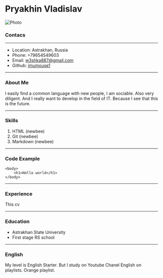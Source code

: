 # **Pryakhin Vladislav**

![Photo](/rsschool-cv-html/img.jpg)

### Contacs

---

- Location: Astrakhan, Russia
- Phone: +79654549603
- Email: w3shka887@gmail.com
- Github: [jmumouse1](https://github.com/jmumouse1/rsschool-cv)

---

### About Me

I easily find a common language with new people, I am sociable.
Also very diligent.
And I really want to develop in the field of IT. Because I see that this is the future.

---

### Skills

1. HTML (newbee)
2. Git (newbee)
3. Markdown (newbee)

---

### Code Example

```
<body>
    <h1>Hello world</h1>
</body>

```

---

### Experience

This cv

---

### Education

- Astrakhan State University
- First stage RS school

---

### English

My level is English Starter.
But I study on Youtube Chanel English on playlists.
Orange playlist.
